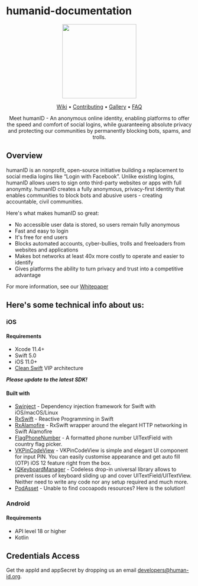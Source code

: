 # humanid-documentation



<p align="center">
<img src="https://user-images.githubusercontent.com/2031493/80385493-4f1b8480-88d0-11ea-8110-ab62c747a997.png" width="200" height="200">

<p align="center">
<a href="https://github.com/bluenumberfoundation/humanid-documentation/wiki">Wiki</a> • 
<a href="https://github.com/bluenumberfoundation/humanid-documentation/blob/master/contributing.md">Contributing</a> • 
<a href="https://github.com/bluenumberfoundation/humanid-documentation/blob/master/gallery.md">Gallery</a> • 
<a href="https://github.com/bluenumberfoundation/humanid-documentation/blob/master/faq.md">FAQ</a>

<p align="center">
Meet humanID - An anonymous online identity, enabling platforms to offer the speed and comfort of social logins, while guaranteeing absolute privacy and protecting our communities by permanently blocking bots, spams, and trolls.
</p>

## Overview

humanID is an nonprofit, open-source initiative building a replacement to social media logins like “Login with Facebook”. Unlike existing logins, humanID allows users to sign onto third-party websites or apps with full anonymity. humanID creates a fully anonymous, privacy-first identity that enables communities to block bots and abusive users - creating accountable, civil communities.

Here's what makes humanID so great:

<ul>
	<li>No accessible user data is stored, so users remain fully anonymous</li>
	<li>Fast and easy to login</li>
	<li>It's free for end users</li>
	<li>Blocks automated accounts, cyber-bullies, trolls and freeloaders from websites and applications</li>
	<li>Makes bot networks at least 40x more costly to operate and easier to identify</li>
	<li>Gives platforms the ability to turn privacy and trust into a competitive advantage</li>
</ul>

For more information, see our <a href="https://github.com/bluenumberfoundation/humanid-documentation/blob/master/humanIDWhitePaper.pdf">Whitepaper</a>


## Here's some technical info about us:
 ### iOS
 #### Requirements

* Xcode 11.4+
* Swift 5.0
* iOS 11.0+
* [Clean Swift](https://clean-swift.com) VIP architecture

***Please update to the latest SDK!***

#### Built with

* [Swinject](https://github.com/Swinject/Swinject) - Dependency injection framework for Swift with iOS/macOS/Linux
* [RxSwift](https://github.com/ReactiveX/RxSwift) - Reactive Programming in Swift
* [RxAlamofire](https://github.com/RxSwiftCommunity/RxAlamofire) - RxSwift wrapper around the elegant HTTP networking in Swift Alamofire
* [FlagPhoneNumber](https://github.com/chronotruck/FlagPhoneNumber) - A formatted phone number UITextField with country flag picker.
* [VKPinCodeView](https://github.com/Sunspension/VKPinCodeView) - VKPinCodeView is simple and elegant UI component for input PIN. You can easily customise appearance and get auto fill (OTP) iOS 12 feature right from the box.
* [IQKeyboardManager](https://github.com/hackiftekhar/IQKeyboardManager) - Codeless drop-in universal library allows to prevent issues of keyboard sliding up and cover UITextField/UITextView. Neither need to write any code nor any setup required and much more.
* [PodAsset](https://github.com/haifengkao/PodAsset) - Unable to find cocoapods resources? Here is the solution!


### Android 
 #### Requirements

* API level 18 or higher
* Kotlin

## Credentials Access

Get the appId and appSecret by dropping us an email [developers@human-id.org](mailto:developers@human-id.org).
